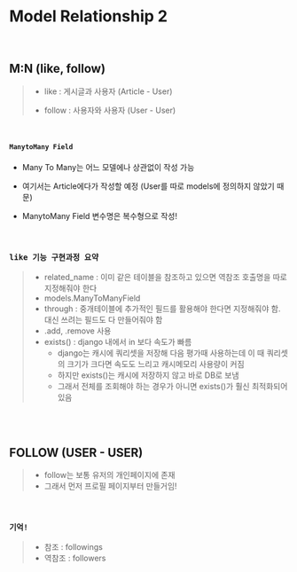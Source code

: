# Model Relationship 2

<br>

## M:N (like, follow)

> - like  :  게시글과 사용자 (Article - User)
>
> - follow : 사용자와 사용자 (User - User)

<br>

#### `ManytoMany Field`

- Many To Many는 어느 모델에나 상관없이 작성 가능

- 여기서는 Article에다가 작성할 예정 (User를 따로 models에 정의하지 않았기 때문)

- ManytoMany Field 변수명은 복수형으로 작성!

<br>

### `like 기능 구현과정 요약`

> - related_name : 이미 같은 테이블을 참조하고 있으면 역참조 호출명을 따로 지정해줘야 한다
> - models.ManyToManyField
> - through : 중개테이블에 추가적인 필드를 활용해야 한다면 지정해줘야 함. 대신 쓰려는 필드도 다 만들어줘야 함
> - .add, .remove 사용
> - exists() : django 내에서 in 보다 속도가 빠름
>   - django는 캐시에 쿼리셋을 저장해 다음 평가때 사용하는데 이 때 쿼리셋의 크기가 크다면 속도도 느리고 캐시메모리 사용량이 커짐
>   - 하지만 exists()는 캐시에 저장하지 않고 바로 DB로 보냄
>   - 그래서 전체를 조회해야 하는 경우가 아니면 exists()가 훨신 최적화되어있음 

<br>

<br>

## FOLLOW (USER - USER)

> - follow는 보통 유저의 개인페이지에 존재
> - 그래서 먼저 프로필 페이지부터 만들거임!

<br>

### `기억!`

> - 참조 : followings
> - 역참조 : followers

